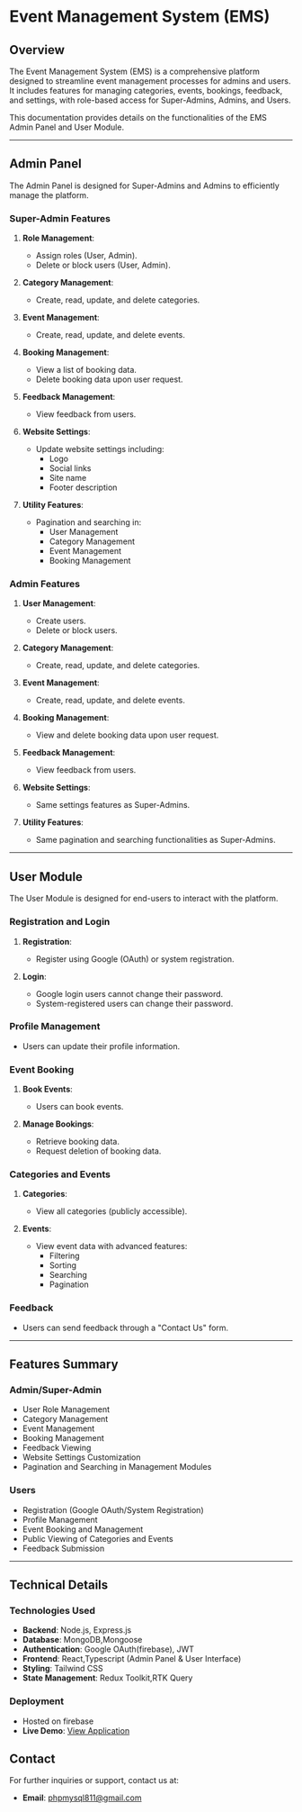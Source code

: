 # Event Management System (EMS)

## Overview
The Event Management System (EMS) is a comprehensive platform designed to streamline event management processes for admins and users. It includes features for managing categories, events, bookings, feedback, and settings, with role-based access for Super-Admins, Admins, and Users.

This documentation provides details on the functionalities of the EMS Admin Panel and User Module.

---

## Admin Panel
The Admin Panel is designed for Super-Admins and Admins to efficiently manage the platform.

### **Super-Admin Features**
1. **Role Management**:
   - Assign roles (User, Admin).
   - Delete or block users (User, Admin).

2. **Category Management**:
   - Create, read, update, and delete categories.

3. **Event Management**:
   - Create, read, update, and delete events.

4. **Booking Management**:
   - View a list of booking data.
   - Delete booking data upon user request.

5. **Feedback Management**:
   - View feedback from users.

6. **Website Settings**:
   - Update website settings including:
     - Logo
     - Social links
     - Site name
     - Footer description

7. **Utility Features**:
   - Pagination and searching in:
     - User Management
     - Category Management
     - Event Management
     - Booking Management

### **Admin Features**
1. **User Management**:
   - Create users.
   - Delete or block users.

2. **Category Management**:
   - Create, read, update, and delete categories.

3. **Event Management**:
   - Create, read, update, and delete events.

4. **Booking Management**:
   - View and delete booking data upon user request.

5. **Feedback Management**:
   - View feedback from users.

6. **Website Settings**:
   - Same settings features as Super-Admins.

7. **Utility Features**:
   - Same pagination and searching functionalities as Super-Admins.

---

## User Module
The User Module is designed for end-users to interact with the platform.

### **Registration and Login**
1. **Registration**:
   - Register using Google (OAuth) or system registration.

2. **Login**:
   - Google login users cannot change their password.
   - System-registered users can change their password.

### **Profile Management**
- Users can update their profile information.

### **Event Booking**
1. **Book Events**:
   - Users can book events.

2. **Manage Bookings**:
   - Retrieve booking data.
   - Request deletion of booking data.

### **Categories and Events**
1. **Categories**:
   - View all categories (publicly accessible).

2. **Events**:
   - View event data with advanced features:
     - Filtering
     - Sorting
     - Searching
     - Pagination

### **Feedback**
- Users can send feedback through a "Contact Us" form.

---

## Features Summary
### Admin/Super-Admin
- User Role Management
- Category Management
- Event Management
- Booking Management
- Feedback Viewing
- Website Settings Customization
- Pagination and Searching in Management Modules

### Users
- Registration (Google OAuth/System Registration)
- Profile Management
- Event Booking and Management
- Public Viewing of Categories and Events
- Feedback Submission

---

## Technical Details
### **Technologies Used**
- **Backend**: Node.js, Express.js
- **Database**: MongoDB,Mongoose
- **Authentication**: Google OAuth(firebase), JWT
- **Frontend**: React,Typescript (Admin Panel & User Interface)
- **Styling**: Tailwind CSS
- **State Management**: Redux Toolkit,RTK Query

### **Deployment**
- Hosted on firebase
- **Live Demo**: [View Application](https://event-management-system-26d04.web.app/)

## Contact
For further inquiries or support, contact us at:
- **Email**: phpmysql811@gmail.com

